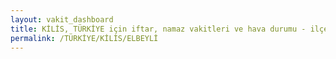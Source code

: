 ```yaml
---
layout: vakit_dashboard
title: KİLİS, TÜRKİYE için iftar, namaz vakitleri ve hava durumu - ilçe/eyalet seç
permalink: /TÜRKİYE/KİLİS/ELBEYLİ
---
```


<script type="text/javascript">
  var GLOBAL_COUNTRY = 'TÜRKİYE';
  var GLOBAL_CITY = 'KİLİS';
  var GLOBAL_STATE = 'ELBEYLİ';
  var lat = 72;
  var lon = 21;
</script>
